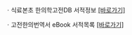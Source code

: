 ㆍ식료본초 한의학고전DB 서적정보 [[바로가기]](https://mediclassics.kr/books/185)

ㆍ고전한의번역서 eBook 서적목록 [[바로가기]](https://info.mediclassics.kr/bookshelf/list/eBook/list)

